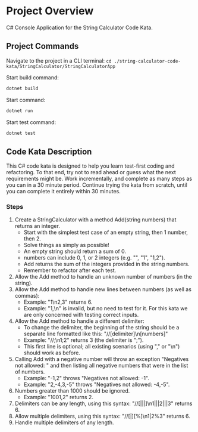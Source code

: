 # Project Overview
C# Console Application for the String Calculator Code Kata. 


## Project Commands
Navigate to the project in a CLI terminal: `cd ./string-calculator-code-kata/StringCalculator/StringCalculatorApp`


Start build command:
```sh
dotnet build
```

Start command:
```sh
dotnet run
```

Start test command:
```sh
dotnet test
```

## Code Kata Description
This C# code kata is designed to help you learn test-first coding and refactoring. To that end, try not to read ahead or guess what the next requirements might be. Work incrementally, and complete as many steps as you can in a 30 minute period. Continue trying the kata from scratch, until you can complete it entirely within 30 minutes.

### Steps
1. Create a StringCalculator with a method Add(string numbers) that returns an integer.
     - Start with the simplest test case of an empty string, then 1 number, then 2.
     - Solve things as simply as possible!
     - An empty string should return a sum of 0.
     - numbers can include 0, 1, or 2 integers (e.g. "", "1", "1,2").
     - Add returns the sum of the integers provided in the string numbers.
     - Remember to refactor after each test.
2. Allow the Add method to handle an unknown number of numbers (in the string).
3. Allow the Add method to handle new lines between numbers (as well as commas):
     - Example: "1\n2,3" returns 6.
     - Example: "1,\n" is invalid, but no need to test for it. For this kata we are only concerned with testing correct inputs.
4. Allow the Add method to handle a different delimiter:
     - To change the delimiter, the beginning of the string should be a separate line formatted like this: "//[delimiter]\n[numbers]"
     - Example: "//;\n1;2" returns 3 (the delimiter is ";").
     - This first line is optional; all existing scenarios (using "," or "\n") should work as before.
5. Calling Add with a negative number will throw an exception "Negatives not allowed: " and then listing all negative numbers that were in the list of numbers.
     - Example: "-1,2" throws "Negatives not allowed: -1".
     - Example: "2,-4,3,-5" throws "Negatives not allowed: -4,-5".
6. Numbers greater than 1000 should be ignored.
     - Example: "1001,2" returns 2.
7. Delimiters can be any length, using this syntax: "//[|||]\n1|||2|||3" returns 6.
8. Allow multiple delimiters, using this syntax: "//[|][%]\n1|2%3" returns 6.
9. Handle multiple delimiters of any length.



